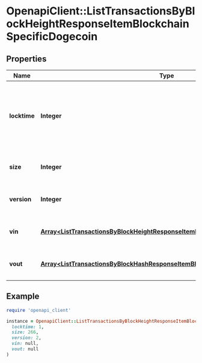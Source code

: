 # OpenapiClient::ListTransactionsByBlockHeightResponseItemBlockchainSpecificDogecoin

## Properties

| Name | Type | Description | Notes |
| ---- | ---- | ----------- | ----- |
| **locktime** | **Integer** | Represents the time at which a particular transaction can be added to the blockchain. |  |
| **size** | **Integer** | Represents the total size of this transaction. |  |
| **version** | **Integer** | Represents transaction version number. |  |
| **vin** | [**Array&lt;ListTransactionsByBlockHeightResponseItemBlockchainSpecificDogecoinVin&gt;**](ListTransactionsByBlockHeightResponseItemBlockchainSpecificDogecoinVin.md) | Represents the transaction inputs. |  |
| **vout** | [**Array&lt;ListTransactionsByBlockHashResponseItemBlockchainSpecificDogecoinVout&gt;**](ListTransactionsByBlockHashResponseItemBlockchainSpecificDogecoinVout.md) | Represents the transaction outputs. |  |

## Example

```ruby
require 'openapi_client'

instance = OpenapiClient::ListTransactionsByBlockHeightResponseItemBlockchainSpecificDogecoin.new(
  locktime: 1,
  size: 266,
  version: 2,
  vin: null,
  vout: null
)
```

